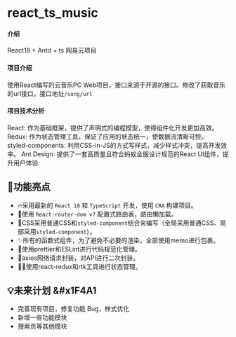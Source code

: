 # react_ts_music

#### 介绍

React18 + Antd + ts 网易云项目

#### 项目介绍

使用React编写的云音乐PC Web项目，接口来源于开源的接口。修改了获取音乐的url接口，接口地址`/song/url`

#### 项目技术分析

React: 作为基础框架，提供了声明式的编程模型，使得组件化开发更加高效。
Redux: 作为状态管理工具，保证了应用的状态统一，使数据流清晰可控。
styled-components: 利用CSS-in-JS的方式写样式，减少样式冲突，提高开发效率。
Ant Design: 提供了一套高质量且符合蚂蚁金服设计规范的React UI组件，提升用户体验

## 🍊功能亮点

- 🔥采用最新的 `React 18` 和 `TypeScript` 开发，使用 `CRA` 构建项目。
- 💪使用 `React-router-dom v7` 配置式路由表，路由懒加载。
- 🌳CSS采用普通CSS和`styled-component`结合来编写（全局采用普通CSS、局部采用`styled-component`）。
- ✨所有的函数式组件，为了避免不必要的渲染，全部使用memo进行包裹。
- 🎨使用prettier和ESLint进行代码规范化管理。
- 🚀axios网络请求封装，对API进行二次封装。
- 🏃‍♂️使用react-redux和rtk工具进行状态管理。

## 💡未来计划 &#x1F4A1

- 完善现有项目，修复功能 Bug，样式优化
- 新增一些功能模块
- 搜索页等其他模块
